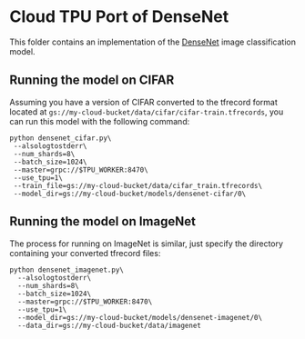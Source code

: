 # Cloud TPU Port of DenseNet

This folder contains an implementation of the [DenseNet](https://arxiv.org/pdf/1608.06993.pdf)
image classification model.

## Running the model on CIFAR

Assuming you have a version of CIFAR converted to the tfrecord format located
at `gs://my-cloud-bucket/data/cifar/cifar-train.tfrecords`, you can run this model with the 
following command:

```
python densenet_cifar.py\
 --alsologtostderr\
 --num_shards=8\
 --batch_size=1024\
 --master=grpc://$TPU_WORKER:8470\
 --use_tpu=1\
 --train_file=gs://my-cloud-bucket/data/cifar_train.tfrecords\
 --model_dir=gs://my-cloud-bucket/models/densenet-cifar/0\
```

## Running the model on ImageNet

The process for running on ImageNet is similar, just specify the directory
containing your converted tfrecord files:

```
python densenet_imagenet.py\
  --alsologtostderr\
  --num_shards=8\
  --batch_size=1024\
  --master=grpc://$TPU_WORKER:8470\
  --use_tpu=1\
  --model_dir=gs://my-cloud-bucket/models/densenet-imagenet/0\
  --data_dir=gs://my-cloud-bucket/data/imagenet
